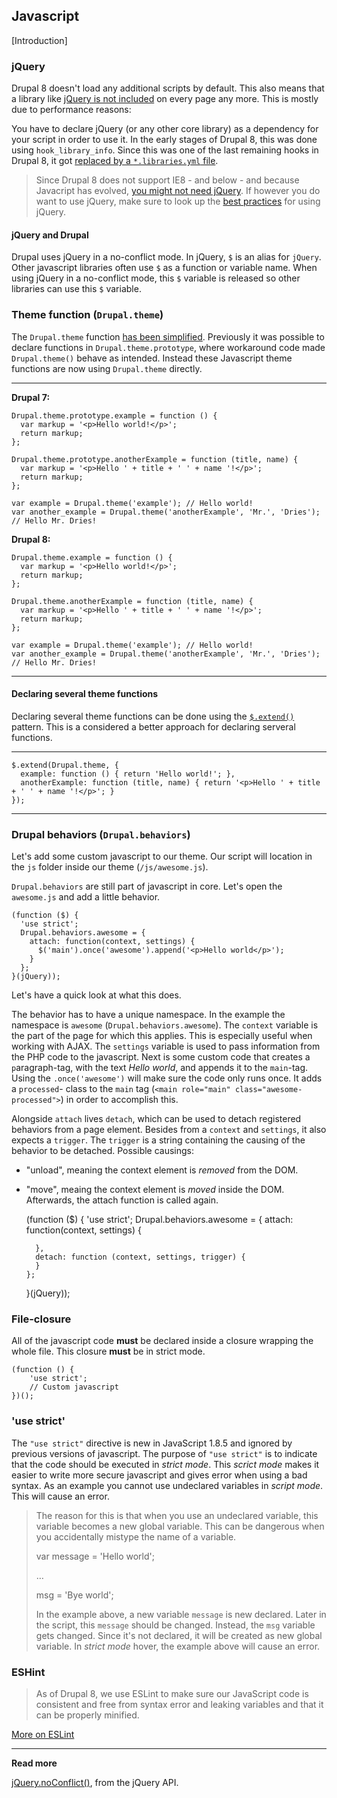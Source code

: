 ## Javascript

[Introduction]

### jQuery

Drupal 8 doesn't load any additional scripts by default. This also means that a library like [jQuery is not included](https://www.drupal.org/node/1541860) on every page any more. This is mostly due to performance reasons:

You have to declare jQuery (or any other core library) as a dependency for your script in order to use it. In the early stages of Drupal 8, this was done using `hook_library_info`. Since this was one of the last remaining hooks in Drupal 8, it got [replaced by a `*.libraries.yml` file](https://www.drupal.org/node/2201089).

> Since Drupal 8 does not support IE8 - and below - and because Javacript has evolved, [you might not need jQuery](http://youmightnotneedjquery.com/). If however you do want to use jQuery, make sure to look up the [best practices](http://lab.abhinayrathore.com/jquery-standards/) for using jQuery.

#### jQuery and Drupal

Drupal uses jQuery in a no-conflict mode. In jQuery, `$` is an alias for `jQuery`. Other javascript libraries often use `$` as a function or variable name. When using jQuery in a no-conflict mode, this `$` variable is released so other libraries can use this `$` variable.

### Theme function (`Drupal.theme`)

The `Drupal.theme` function [has been simplified](https://www.drupal.org/node/1816980).
Previously it was possible to declare functions in `Drupal.theme.prototype`,
where workaround code made `Drupal.theme()` behave as intended. Instead these
Javascript theme functions are now using `Drupal.theme` directly.

***

**Drupal 7:**

    Drupal.theme.prototype.example = function () {
      var markup = '<p>Hello world!</p>';
      return markup;
    };

    Drupal.theme.prototype.anotherExample = function (title, name) {
      var markup = '<p>Hello ' + title + ' ' + name '!</p>';
      return markup;
    };

    var example = Drupal.theme('example'); // Hello world!
    var another_example = Drupal.theme('anotherExample', 'Mr.', 'Dries'); // Hello Mr. Dries!

**Drupal 8:**

    Drupal.theme.example = function () {
      var markup = '<p>Hello world!</p>';
      return markup;
    };

    Drupal.theme.anotherExample = function (title, name) {
      var markup = '<p>Hello ' + title + ' ' + name '!</p>';
      return markup;
    };

    var example = Drupal.theme('example'); // Hello world!
    var another_example = Drupal.theme('anotherExample', 'Mr.', 'Dries'); // Hello Mr. Dries!

***

#### Declaring several theme functions

Declaring several theme functions can be done using the
[`$.extend()`](http://api.jquery.com/jquery.extend/) pattern. This is a
considered a better approach for declaring serveral functions.

***

    $.extend(Drupal.theme, {
      example: function () { return 'Hello world!'; },
      anotherExample: function (title, name) { return '<p>Hello ' + title + ' ' + name '!</p>'; }
    });

***

### Drupal behaviors (`Drupal.behaviors`)

Let's add some custom javascript to our theme. Our script will location in the
`js` folder inside our theme (`/js/awesome.js`).

`Drupal.behaviors` are still part of javascript in core. Let's open the
`awesome.js` and add a little behavior.

    (function ($) {
      'use strict';
      Drupal.behaviors.awesome = {
        attach: function(context, settings) {
          $('main').once('awesome').append('<p>Hello world</p>');
        }
      };
    }(jQuery));

Let's have a quick look at what this does.

The behavior has to have a unique namespace. In the example the namespace is
`awesome` (`Drupal.behaviors.awesome`). The `context` variable is the part of
the page for which this applies. This is especially useful when working with
AJAX.  The `settings` variable is used to pass information from the PHP code to
the javascript. Next is some custom code that creates a `p`aragraph-tag, with
the text *Hello world*, and appends it to the `main`-tag. Using the
`.once('awesome')` will make sure the code only runs once. It adds a
`processed`- class to the `main` tag
(`<main role="main" class="awesome-processed">`) in order to accomplish this.

Alongside `attach` lives `detach`, which can be used to detach registered behaviors from a page element. Besides from a `context` and `settings`, it also expects a `trigger`. The `trigger` is a string containing the causing of the behavior to be detached. Possible causings:

- "unload", meaning the context element is *removed* from the DOM.
- "move", meaing the context element is *moved* inside the DOM. Afterwards, the attach function is called again. 

    (function ($) {
      'use strict';
      Drupal.behaviors.awesome = {
        attach: function(context, settings) {
        
        },
        detach: function (context, settings, trigger) {
        }
      };
    }(jQuery));

### File-closure

All of the javascript code **must** be declared inside a closure wrapping the
whole file. This closure **must** be in strict mode.

    (function () {
        'use strict';
        // Custom javascript
    })();

### 'use strict'

The `"use strict"` directive is new in JavaScript 1.8.5 and ignored by previous
versions of javascript. The purpose of `"use strict"` is to indicate that the
code should be executed in *strict mode*. This *scrict mode* makes it easier to
write more secure javascript and gives error when using a bad syntax. As an
example you cannot use undeclared variables in *script mode*. This will cause an
error.

> The reason for this is that when you use an undeclared variable, this variable
> becomes a new global variable. This can be dangerous when you accidentally
> mistype the name of a variable.
>
>   var message = 'Hello world';
>
>   …
>
>   msg = 'Bye world';
>
> In the example above, a new variable `message` is new declared. Later in the
> script, this `message` should be changed. Instead, the `msg` variable gets
> changed. Since it's not declared, it will be created as new global variable.
> In *strict mode* hover, the example above will cause an error.

### ESHint

> As of Drupal 8, we use ESLint to make sure our JavaScript code is consistent and free from syntax error and leaking variables and that it can be properly minified.

[More on ESLint](https://www.drupal.org/node/1955232)

***

**Read more**

[jQuery.noConflict()](http://api.jquery.com/jquery.noconflict/), from the jQuery API.
